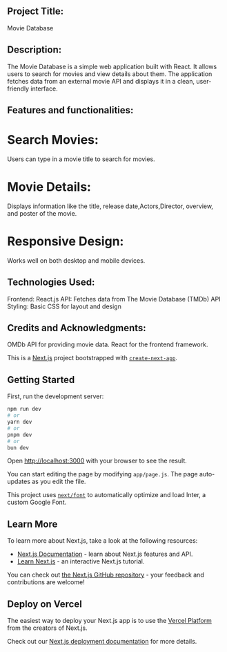 ## Project Title:
Movie Database
## Description:
The Movie Database is a simple web application built with React. It allows users to search for movies and view details about them. The application fetches data from an external movie API and displays it in a clean, user-friendly interface.

## Features and functionalities:
# Search Movies: 
Users can type in a movie title to search for movies.
# Movie Details: 
Displays information like the title, release date,Actors,Director, overview, and poster of the movie.
# Responsive Design:
Works well on both desktop and mobile devices.

## Technologies Used:
Frontend: 
React.js
API: 
Fetches data from The Movie Database (TMDb) API
Styling: 
Basic CSS for layout and design

## Credits and Acknowledgments:
OMDb API for providing movie data.
React for the frontend framework.


This is a [Next.js](https://nextjs.org/) project bootstrapped with [`create-next-app`](https://github.com/vercel/next.js/tree/canary/packages/create-next-app).

## Getting Started

First, run the development server:

```bash
npm run dev
# or
yarn dev
# or
pnpm dev
# or
bun dev
```

Open [http://localhost:3000](http://localhost:3000) with your browser to see the result.

You can start editing the page by modifying `app/page.js`. The page auto-updates as you edit the file.

This project uses [`next/font`](https://nextjs.org/docs/basic-features/font-optimization) to automatically optimize and load Inter, a custom Google Font.

## Learn More

To learn more about Next.js, take a look at the following resources:

- [Next.js Documentation](https://nextjs.org/docs) - learn about Next.js features and API.
- [Learn Next.js](https://nextjs.org/learn) - an interactive Next.js tutorial.

You can check out [the Next.js GitHub repository](https://github.com/vercel/next.js/) - your feedback and contributions are welcome!

## Deploy on Vercel

The easiest way to deploy your Next.js app is to use the [Vercel Platform](https://vercel.com/new?utm_medium=default-template&filter=next.js&utm_source=create-next-app&utm_campaign=create-next-app-readme) from the creators of Next.js.

Check out our [Next.js deployment documentation](https://nextjs.org/docs/deployment) for more details.
